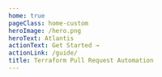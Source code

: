 ```yaml
---
home: true
pageClass: home-custom
heroImage: /hero.png
heroText: Atlantis
actionText: Get Started →
actionLink: /guide/
title: Terraform Pull Request Automation
---
```

